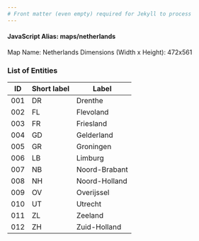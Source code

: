 ```yaml
---
# Front matter (even empty) required for Jekyll to process
---
```


#### JavaScript Alias: maps/netherlands

Map Name: Netherlands
Dimensions (Width x Height): 472x561





### List of Entities

ID | Short label | Label
---|---|---|
001|DR|Drenthe
002|FL|Flevoland
003|FR|Friesland
004|GD|Gelderland
005|GR|Groningen
006|LB|Limburg
007|NB|Noord-Brabant
008|NH|Noord-Holland
009|OV|Overijssel
010|UT|Utrecht
011|ZL|Zeeland
012|ZH|Zuid-Holland


